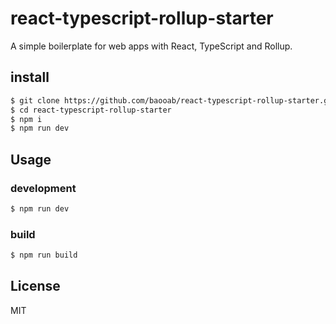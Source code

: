 # react-typescript-rollup-starter

A simple boilerplate for web apps with React, TypeScript and Rollup.

## install

```bash
$ git clone https://github.com/baooab/react-typescript-rollup-starter.git
$ cd react-typescript-rollup-starter
$ npm i
$ npm run dev
```

## Usage

### development

```bash
$ npm run dev
```

### build

```bash
$ npm run build
```

## License

MIT
